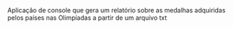 Aplicação de console que gera um relatório sobre as medalhas adquiridas pelos países nas Olimpíadas a partir de um arquivo txt
